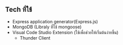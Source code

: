 ## Tech ที่ใช้
- Express application generator(Express.js)
- MongoDB (Libraly ที่ใช้ mongoose)
- Visual Code Studio Extension (ใช้เพื่อช่วยให้เริ่มต้นง่ายขึ้น)
    - Thunder Client
